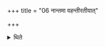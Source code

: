 +++
title = "06 नान्तमा वहन्तीरतीयात्"

+++

<details><summary>थिते</summary>

6. He should not go beyond the streams flowing nearby.  
</details>
